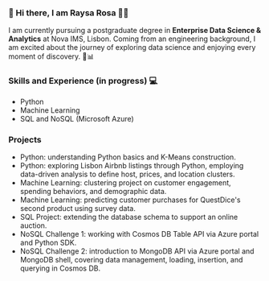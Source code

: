 ### 👋 Hi there, I am Raysa Rosa 👩‍💻

I am currently pursuing a postgraduate degree in __Enterprise Data Science & Analytics__ at Nova IMS, Lisbon.
Coming from an engineering background, I am excited about the journey of exploring data science and enjoying every moment of discovery. 🚀📊

### Skills and Experience (in progress) 💻
- Python
- Machine Learning 
- SQL and NoSQL (Microsoft Azure)

### Projects
- Python: understanding Python basics and K-Means construction.
- Python: exploring Lisbon Airbnb listings through Python, employing data-driven analysis to define host, prices, and location clusters.
- Machine Learning: clustering project on customer engagement, spending behaviors, and demographic data.
- Machine Learning: predicting customer purchases for QuestDice's second product using survey data.
- SQL Project: extending the database schema to support an online auction.
- NoSQL Challenge 1: working with Cosmos DB Table API via Azure portal and Python SDK.
- NoSQL Challenge 2: introduction to MongoDB API via Azure portal and MongoDB shell, covering data management, loading, insertion, and querying in Cosmos DB.
